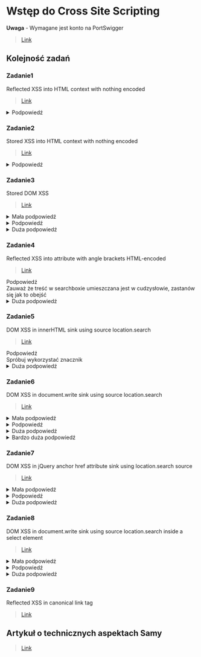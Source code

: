 # Wstęp do Cross Site Scripting
**Uwaga** - Wymagane jest konto na PortSwigger
> [Link](https://portswigger.net/users/register)
## Kolejność zadań
### Zadanie1
Reflected XSS into HTML context with nothing encoded
> [Link](https://portswigger.net/web-security/cross-site-scripting/reflected/lab-html-context-nothing-encoded)
<details>
  <summary>Podpowiedź</summary>
	Poszukaj miejsca w którym możnaby umieścić Payload jak np. jakiś formularz, komentarz itd.    
</details>

### Zadanie2
Stored XSS into HTML context with nothing encoded
> [Link](https://portswigger.net/web-security/cross-site-scripting/stored/lab-html-context-nothing-encoded)
<details>
  <summary>Podpowiedź</summary>
	Poszukaj miejsca w którym możnaby umieścić Payload jak np. jakiś formularz, komentarz itd.    
</details>

### Zadanie3
Stored DOM XSS
> [Link](https://portswigger.net/web-security/cross-site-scripting/dom-based/lab-dom-xss-stored)
<details>
  <summary>Mała podpowiedź</summary>
     Sprawdź w jaki sposób strona traktuje twój payload, pomocna może być funkcja 'zbadaj element'
</details>
<details>
  <summary>Podpowiedź</summary>
    Napisz komentarz zawierający 2 tagi html, np. "&lttag1&gt&lttag2&gt". Następnie sprawdź jak strona traktuje obydwa te tagi. 
</details>
<details>
  <summary>Duża podpowiedź</summary>
    Gdy napiszesz komentarz zawierający 2 tagi html, pierwszy jest traktowany jako tekst i jest umieszczany w "", z kolei drugi jest traktowany jako zwykły tag html. 
</details>

### Zadanie4
Reflected XSS into attribute with angle brackets HTML-encoded
> [Link](https://portswigger.net/web-security/cross-site-scripting/contexts/lab-attribute-angle-brackets-html-encoded)
<summary>Podpowiedź</summary>
    Zauważ że treść w searchboxie umieszczana jest w cudzysłowie, zastanów się jak to obejść
</details>
<details>
  <summary>Duża podpowiedź</summary>
   Spróbuj umieścić kod JS po wpisaniu "onmouseover="
</details>

### Zadanie5
DOM XSS in innerHTML sink using source location.search
> [Link](https://portswigger.net/web-security/cross-site-scripting/dom-based/lab-innerhtml-sink)
<summary>Podpowiedź</summary>
    Spróbuj wykorzystać znacznik <img>
</details>
<details>
  <summary>Duża podpowiedź</summary>
   Wywołaj kod JS event handlerem onerror
</details>

### Zadanie6
DOM XSS in document.write sink using source location.search
> [Link](https://portswigger.net/web-security/cross-site-scripting/dom-based/lab-document-write-sink)
<details>
  <summary>Mała podpowiedź</summary>
	Przydatnym narzędziem będzie 'zbadaj element'    
</details>
<details>
  <summary>Podpowiedź</summary>
	Wyszukaj coś i zbadaj jak napis, który wyszukałeś, jest przechowywany w kodzie źródłowym strony   
</details>
<details>
  <summary>Duża podpowiedź</summary>
	Musisz uciec z tagu &ltimg src="..."&gt
</details>
<details>
  <summary>Bardzo duża podpowiedź</summary>
	Musisz uciec z tagu &ltimg src="..."&gt, aby to zrobić, poprzedź swój payload znakami "&gt
</details>

### Zadanie7
DOM XSS in jQuery anchor href attribute sink using location.search source
> [Link](https://portswigger.net/web-security/cross-site-scripting/dom-based/lab-jquery-href-attribute-sink)
<details>
  <summary>Mała podpowiedź</summary>
    Kliknij w link do strony 'Feedback' i przyjrzyj się URL
</details>
<details>
  <summary>Podpowiedź</summary>
    Zastanów się do jakiego elementu strony odnosi się URL i jak dane tam zawarte są używane w kodzie źródłowym strony.
</details>
<details>
  <summary>Duża podpowiedź</summary>
    URL podstrony 'Feedback' definiuje co się stanie gdy wciśniemy przycisk 'Back'. Adres do którego mamy się cofnąc zawarty jest w tagu 'href'. Sprawdź jak można użyć javascript w tagu 'href' 
</details>

### Zadanie8
DOM XSS in document.write sink using source location.search inside a select element
> [Link](https://portswigger.net/web-security/cross-site-scripting/dom-based/lab-document-write-sink-inside-select-element)
<details>
  <summary>Mała podpowiedź</summary>
  Spróbuj dodać &lti&gt&storeId=skrypt&lt/i&gt do URL na ekranie produkut i zobacz co się stanie 
</details>
<details>
  <summary>Podpowiedź</summary>
    Zamknij zacznik za pomocą "></select> 
    Spacja zakodowana jest jako %20
</details>
<details>
  <summary>Duża podpowiedź</summary>
    Spróbuj przy pomocy znacznika <img> sprawić aby wykonywał się kod JS przy błędzie 
</details>

### Zadanie9
Reflected XSS in canonical link tag
> [Link](https://portswigger.net/web-security/cross-site-scripting/contexts/lab-canonical-link-tag)

## Artykuł o technicznych aspektach Samy
> [Link](https://samy.pl/myspace/tech.html)

<br/><br/>
